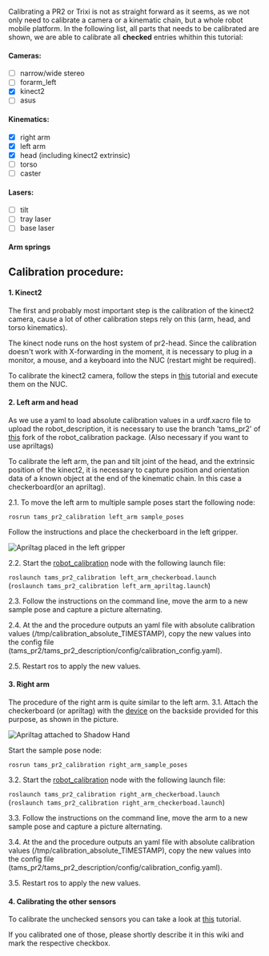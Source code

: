 Calibrating a PR2 or Trixi is not as straight forward as it seems, as we not only need to calibrate a camera or a kinematic chain, but a whole robot mobile platform. In the following list, all parts that needs to be calibrated are shown, we are able to calibrate all **checked** entries whithin this tutorial:

#### Cameras:
- [ ] narrow/wide stereo
- [ ] forarm_left
- [x] kinect2
- [ ] asus

#### Kinematics:
- [x] right arm
- [x] left arm
- [x] head (including kinect2 extrinsic)
- [ ] torso
- [ ] caster

#### Lasers:
- [ ] tilt
- [ ] tray laser
- [ ] base laser

#### Arm springs

## Calibration procedure:

#### 1. Kinect2

The first and probably most important step is the calibration of the kinect2 camera, cause a lot of other calibration steps rely on this (arm, head, and torso kinematics).

The kinect node runs on the host system of pr2-head. Since the calibration doesn't work with X-forwarding in the moment, it is necessary to plug in a monitor, a mouse, and a keyboard into the NUC (restart might be required).

To calibrate the kinect2 camera, follow the steps in [this](https://github.com/code-iai/iai_kinect2/tree/master/kinect2_calibration) tutorial and execute them on the NUC.

#### 2. Left arm and head

As we use a yaml to load absolute calibration values in a urdf.xacro file to upload the robot_description, it is necessary to use the branch 'tams_pr2' of [this](https://github.com/Jntzko/robot_calibration) fork of the robot_calibration package. (Also necessary if you want to use apriltags)  

To calibrate the left arm, the pan and tilt joint of the head, and the extrinsic position of the kinect2, it is necessary to capture position and orientation data of a known object at the end of the kinematic chain. In this case a checkerboard(or an apriltag).

2.1. To move the left arm to multiple sample poses start the following node:

```rosrun tams_pr2_calibration left_arm sample_poses```

Follow the instructions and place the checkerboard in the left gripper.

![Apriltag placed in the left gripper](../tams_pr2/media/calibration_wiki/left_hand_apriltag.jpg)

2.2. Start the [robot_calibration](http://wiki.ros.org/robot_calibration) node with the following launch file:

```roslaunch tams_pr2_calibration left_arm_checkerboad.launch```   
(```roslaunch tams_pr2_calibration left_arm_apriltag.launch```)

2.3. Follow the instructions on the command line, move the arm to a new sample pose and capture a picture alternating.

2.4. At the and the procedure outputs an yaml file with absolute calibration values (/tmp/calibration_absolute_TIMESTAMP), copy the new values into the config file (tams_pr2/tams_pr2_description/config/calibration_config.yaml).

2.5. Restart ros to apply the new values.

#### 3. Right arm

The procedure of the right arm is quite similar to the left arm.
3.1. Attach the checkerboard (or apriltag) with the [device](../tams_pr2/media/calibration_wiki/r_arm_cal_adapter.scad) on the backside provided for this purpose, as shown in the picture.

![Apriltag attached to Shadow Hand](../tams_pr2/media/calibration_wiki/right_hand_apriltag.jpg)
  
Start the sample pose node:

```rosrun tams_pr2_calibration right_arm_sample_poses```

3.2. Start the [robot_calibration](http://wiki.ros.org/robot_calibration) node with the following launch file:

```roslaunch tams_pr2_calibration right_arm_checkerboad.launch```   
(```roslaunch tams_pr2_calibration right_arm_checkerboad.launch```)

3.3. Follow the instructions on the command line, move the arm to a new sample pose and capture a picture alternating.

3.4. At the and the procedure outputs an yaml file with absolute calibration values (/tmp/calibration_absolute_TIMESTAMP), copy the new values into the config file (tams_pr2/tams_pr2_description/config/calibration_config.yaml).

3.5. Restart ros to apply the new values.

#### 4. Calibrating the other sensors

To calibrate the unchecked sensors you can take a look at [this](https://wiki.ros.org/pr2_calibration/Tutorials/Calibrating%20the%20PR2) tutorial.

If you calibrated one of those, please shortly describe it in this wiki and mark the respective checkbox.